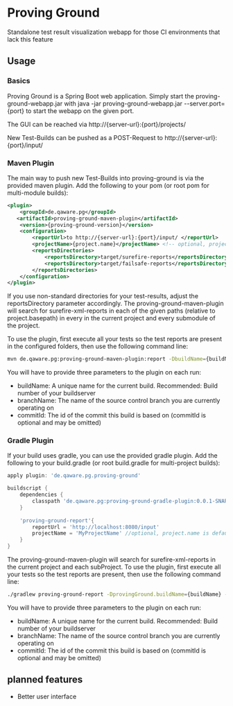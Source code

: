 # Proving Ground

Standalone test result visualization webapp for those CI environments that lack this feature

## Usage
### Basics
Proving Ground is a Spring Boot web application. Simply start the proving-ground-webapp.jar with
java -jar proving-ground-webapp.jar --server.port={port} to start the webapp on the given port.

The GUI can be reached via http://{server-url}:{port}/projects/

New Test-Builds can be pushed as a POST-Request to http://{server-url}:{port}/input/ 

### Maven Plugin
The main way to push new Test-Builds into proving-ground is via the provided maven plugin.
Add the following to your pom (or root pom for multi-module builds):

```xml
<plugin>
    <groupId>de.qaware.pg</groupId>
   <artifactId>proving-ground-maven-plugin</artifactId>
    <version>{proving-ground-version}</version>
    <configuration>
        <reportUrl>to http://{server-url}:{port}/input/ </reportUrl>
        <projectName>{project.name}</projectName> <!-- optional, project.name is default -->
        <reportsDirectories>
            <reportsDirectory>target/surefire-reports</reportsDirectory>
            <reportsDirectory>target/failsafe-reports</reportsDirectory>
        </reportsDirectories>
    </configuration>
</plugin>
```
If you use non-standard directories for your test-results, adjust the reportsDirectory parameter accordingly.
The proving-ground-maven-plugin will search for surefire-xml-reports in each of the given paths
(relative to project.basepath) in every in the current project and every submodule of the project.

To use the plugin, first execute all your tests so the test reports are present in the configured folders,
then use the following command line:
```bash
mvn de.qaware.pg:proving-ground-maven-plugin:report -DbuildName={buildName} -DbranchName={branchName} -DcommitId={commitId}
````

You will have to provide three parameters to the plugin on each run:
- buildName: A unique name for the current build. Recommended: Build number of your buildserver
- branchName: The name of the source control branch you are currently operating on
- commitId: The id of the commit this build is based on (commitId is optional and may be omitted) 

### Gradle Plugin
If your build uses gradle, you can use the provided gradle plugin.
Add the following to your build.gradle (or root build.gradle for multi-project builds):

```groovy
apply plugin: 'de.qaware.pg.proving-ground'

buildscript {
    dependencies {
        classpath 'de.qaware.pg:proving-ground-gradle-plugin:0.0.1-SNAPSHOT'
    }
    
    'proving-ground-report'{
        reportUrl = 'http://localhost:8080/input'
        projectName = 'MyProjectName' //optional, project.name is default
    }
}
```

The proving-ground-maven-plugin will search for surefire-xml-reports in the current project and each subProject.
To use the plugin, first execute all your tests so the test reports are present, then use the following command line:
 ```bash
 ./gradlew proving-ground-report -DprovingGround.buildName={buildName} -DprovingGround.branchName={branchName} -DprovingGround.commitId={commitId}
 ````
 You will have to provide three parameters to the plugin on each run:
 - buildName: A unique name for the current build. Recommended: Build number of your buildserver
 - branchName: The name of the source control branch you are currently operating on
 - commitId: The id of the commit this build is based on (commitId is optional and may be omitted) 

## planned features 

- Better user interface